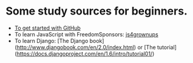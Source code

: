 Some study sources for beginners.
=================

* [To get started with GitHub](https://www.youtube.com/watch?v=73I5dRucCds)
* To learn JavaScript with FreedomSponsors: [js4grownups](https://www.youtube.com/watch?v=iabZob_YEKg)
* To learn Django: [The Django book] (http://www.djangobook.com/en/2.0/index.html) or [The tutorial] (https://docs.djangoproject.com/en/1.6/intro/tutorial01/)
